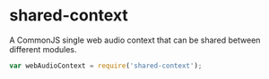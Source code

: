shared-context
==============

A CommonJS single web audio context that can be shared between different modules.

```js
var webAudioContext = require('shared-context');
```
